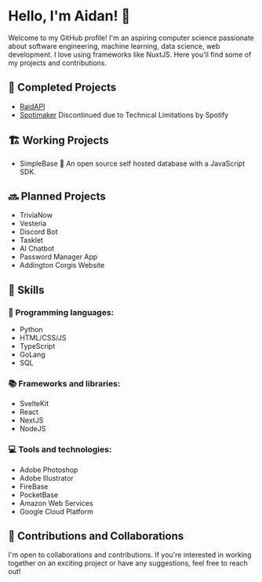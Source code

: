 # Hello, I'm Aidan! 👋

Welcome to my GitHub profile! I'm an aspiring computer science passionate about software engineering, machine learning, data science, web development. I love using frameworks like NuxtJS. Here you'll find some of my projects and contributions.

## 🙌 Completed Projects
- [RaidAPI]("https://api.aidanneel.xyz/get-items")
- [Spotimaker](https://spotimaker.com) Discontinued due to Technical Limitations by Spotify

## 🏗️ Working Projects
- SimpleBase 🚀 An open source self hosted database with a JavaScript SDK.
  
## 🔜 Planned Projects
  - TriviaNow
  - Vesteria
  - Discord Bot
  - Tasklet
  - AI Chatbot
  - Password Manager App
  - Addington Corgis Website

## 🌱 Skills

### 🤖 Programming languages: 
  - Python
  - HTML/CSS/JS
  - TypeScript
  - GoLang
  - SQL

### 📚 Frameworks and libraries: 
  - SvelteKit
  - React
  - NextJS
  - NodeJS

### 💻 Tools and technologies: 
  - Adobe Photoshop
  - Adobe Illustrator
  - FireBase
  - PocketBase
  - Amazon Web Services
  - Google Cloud Platform

## 🤝 Contributions and Collaborations
  I'm open to collaborations and contributions. If you're interested in working together on an exciting project or have any suggestions, feel free to reach out!
